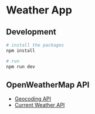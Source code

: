 # Weather App

## Development

```sh
# install the packages
npm install

# run
npm run dev
```

## OpenWeatherMap API

- [Geocoding API](https://openweathermap.org/api/geocoding-api)
- [Current Weather API](https://openweathermap.org/current)
